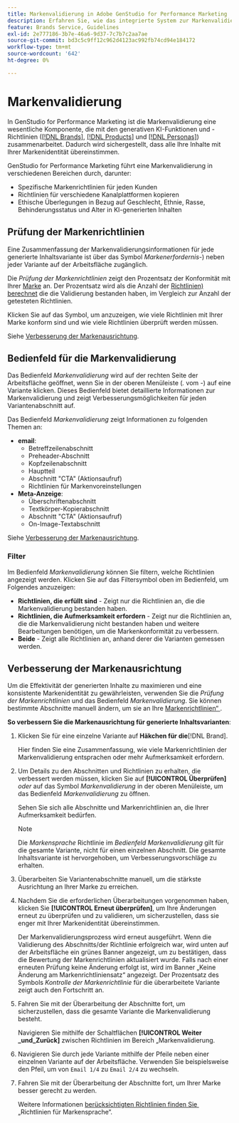 ```yaml
---
title: Markenvalidierung in Adobe GenStudio for Performance Marketing
description: Erfahren Sie, wie das integrierte System zur Markenvalidierung in GenStudio for Performance Marketing funktioniert.
feature: Brands Service, Guidelines
exl-id: 2e777186-3b7e-46a6-9d37-7c7b7c2aa7ae
source-git-commit: bd3c5c9ff12c962d4123ac992fb74cd94e184172
workflow-type: tm+mt
source-wordcount: '642'
ht-degree: 0%

---
```


# Markenvalidierung

In GenStudio for Performance Marketing ist die Markenvalidierung eine wesentliche Komponente, die mit den generativen KI-Funktionen und -Richtlinien ([[!DNL Brands]](/help/user-guide/guidelines/brands.md), [[!DNL Products]](/help/user-guide/guidelines/products.md) und [[!DNL Personas]](/help/user-guide/guidelines/personas.md)) zusammenarbeitet. Dadurch wird sichergestellt, dass alle Ihre Inhalte mit Ihrer Markenidentität übereinstimmen.

GenStudio for Performance Marketing führt eine Markenvalidierung in verschiedenen Bereichen durch, darunter:

* Spezifische Markenrichtlinien für jeden Kunden
* Richtlinien für verschiedene Kanalplattformen kopieren
* Ethische Überlegungen in Bezug auf Geschlecht, Ethnie, Rasse, Behinderungsstatus und Alter in KI-generierten Inhalten

## Prüfung der Markenrichtlinien

Eine Zusammenfassung der Markenvalidierungsinformationen für jede generierte Inhaltsvariante ist über das Symbol _Markenerfordernis-_) neben jeder Variante auf der Arbeitsfläche zugänglich.

Die _Prüfung der Markenrichtlinien_ zeigt den Prozentsatz der Konformität mit Ihrer [Marke](brands.md) an. Der Prozentsatz wird als die Anzahl der [Richtlinien) berechnet](overview.md) die die Validierung bestanden haben, im Vergleich zur Anzahl der getesteten Richtlinien.

Klicken Sie auf das Symbol, um anzuzeigen, wie viele Richtlinien mit Ihrer Marke konform sind und wie viele Richtlinien überprüft werden müssen.

Siehe [Verbesserung der Markenausrichtung](#improve-brand-alignment).

## Bedienfeld für die Markenvalidierung

Das Bedienfeld _Markenvalidierung_ wird auf der rechten Seite der Arbeitsfläche geöffnet, wenn Sie in der oberen Menüleiste (_._ vom _-_) auf eine Variante klicken. Dieses Bedienfeld bietet detaillierte Informationen zur Markenvalidierung und zeigt Verbesserungsmöglichkeiten für jeden Variantenabschnitt auf.

Das Bedienfeld _Markenvalidierung_ zeigt Informationen zu folgenden Themen an:

* **email**:
   * Betreffzeilenabschnitt
   * Preheader-Abschnitt
   * Kopfzeilenabschnitt
   * Hauptteil
   * Abschnitt &quot;CTA&quot; (Aktionsaufruf)
   * Richtlinien für Markenvoreinstellungen
* **Meta-Anzeige**:
   * Überschriftenabschnitt
   * Textkörper-Kopierabschnitt
   * Abschnitt &quot;CTA&quot; (Aktionsaufruf)
   * On-Image-Textabschnitt

Siehe [Verbesserung der Markenausrichtung](#improve-brand-alignment).

### Filter

Im Bedienfeld _Markenvalidierung_ können Sie filtern, welche Richtlinien angezeigt werden. Klicken Sie auf das Filtersymbol oben im Bedienfeld, um Folgendes anzuzeigen:

* **Richtlinien, die erfüllt sind** - Zeigt nur die Richtlinien an, die die Markenvalidierung bestanden haben.
* **Richtlinien, die Aufmerksamkeit erfordern** - Zeigt nur die Richtlinien an, die die Markenvalidierung nicht bestanden haben und weitere Bearbeitungen benötigen, um die Markenkonformität zu verbessern.
* **Beide** - Zeigt alle Richtlinien an, anhand derer die Varianten gemessen werden.

## Verbesserung der Markenausrichtung

Um die Effektivität der generierten Inhalte zu maximieren und eine konsistente Markenidentität zu gewährleisten, verwenden Sie die _Prüfung der Markenrichtlinien_ und das Bedienfeld _Markenvalidierung_. Sie können bestimmte Abschnitte manuell ändern, um sie an Ihre [Markenrichtlinien“ &#x200B;](brands.md).

**So verbessern Sie die Markenausrichtung für generierte Inhaltsvarianten**:

1. Klicken Sie für eine einzelne Variante auf **Häkchen für die**&#x200B;[!DNL Brand].

   Hier finden Sie eine Zusammenfassung, wie viele Markenrichtlinien der Markenvalidierung entsprachen oder mehr Aufmerksamkeit erfordern.

1. Um Details zu den Abschnitten und Richtlinien zu erhalten, die verbessert werden müssen, klicken Sie auf **[!UICONTROL Überprüfen]** _oder_ auf das Symbol _Markenvalidierung_ in der oberen Menüleiste, um das Bedienfeld _Markenvalidierung_ zu öffnen.

   Sehen Sie sich alle Abschnitte und Markenrichtlinien an, die Ihrer Aufmerksamkeit bedürfen. <!-- The section highlighted in the panel corresponds to the section highlighted in the generated variant in the Canvas. -->

   >[!NOTE]
   >
   > Die _Markensprache_ Richtlinie im _Bedienfeld Markenvalidierung_ gilt für die gesamte Variante, nicht für einen einzelnen Abschnitt. Die gesamte Inhaltsvariante ist hervorgehoben, um Verbesserungsvorschläge zu erhalten.

1. Überarbeiten Sie Variantenabschnitte manuell, um die stärkste Ausrichtung an Ihrer Marke zu erreichen.

1. Nachdem Sie die erforderlichen Überarbeitungen vorgenommen haben, klicken Sie **[!UICONTROL Erneut überprüfen]**, um Ihre Änderungen erneut zu überprüfen und zu validieren, um sicherzustellen, dass sie enger mit Ihrer Markenidentität übereinstimmen.

   Der Markenvalidierungsprozess wird erneut ausgeführt. Wenn die Validierung des Abschnitts/der Richtlinie erfolgreich war, wird unten auf der Arbeitsfläche ein grünes Banner angezeigt, um zu bestätigen, dass die Bewertung der Markenrichtlinien aktualisiert wurde. Falls nach einer erneuten Prüfung keine Änderung erfolgt ist, wird im Banner „Keine Änderung am Markenrichtliniensatz“ angezeigt. Der Prozentsatz des Symbols _Kontrolle der Markenrichtlinie_ für die überarbeitete Variante zeigt auch den Fortschritt an.

1. Fahren Sie mit der Überarbeitung der Abschnitte fort, um sicherzustellen, dass die gesamte Variante die Markenvalidierung besteht.

   Navigieren Sie mithilfe der Schaltflächen **[!UICONTROL Weiter _und_Zurück]** zwischen Richtlinien im Bereich „Markenvalidierung **&#x200B;**.

1. Navigieren Sie durch jede Variante mithilfe der Pfeile neben einer einzelnen Variante auf der Arbeitsfläche. Verwenden Sie beispielsweise den Pfeil, um von `Email 1/4` zu `Email 2/4` zu wechseln.
1. Fahren Sie mit der Überarbeitung der Abschnitte fort, um Ihrer Marke besser gerecht zu werden.

   Weitere Informationen [&#x200B; berücksichtigten Richtlinien finden Sie &#x200B;](/help/user-guide/guidelines/brands.md#brand-voice-guidelines) „Richtlinien für Markensprache“.
